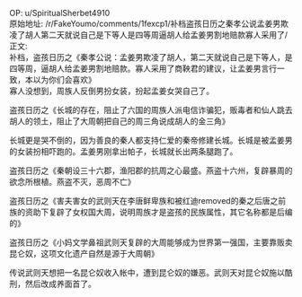 
OP: u/SpiritualSherbet4910  
原始地址: /r/FakeYoumo/comments/1fexcp1/补档盗孩日历之秦孝公说孟姜男欺凌了胡人第二天就说自己是下等人是四等周逼胡人给孟姜男割地赔款寡人采用了/  
正文:  
补档，盗孩日历之《秦孝公说：孟姜男欺凌了胡人，第二天就说自己是下等人，是四等周，逼胡人给孟姜男割地赔款。寡人采用了商鞅君的建议，让孟姜男言行一致，本以为你们会喜欢》  
寡人没想到，周族人反倒男扮女装，扮起孟姜女哭自己了。

盗孩日历之《长城的存在，阻止了六国的周族人派电信诈骗犯，贩毒者和仙人跳去胡人的领土，阻止了大周朝把自己的周三角说成胡人的金三角》

长城更是哭不倒的，因为善良的秦人都支持仁爱的秦帝修建长城。长城是被孟姜男的女装扮相吓跑的。孟姜男刚拿出帕子，长城就长出两条腿跑了。

盗孩日历之《秦朝设三十六郡，渔阳郡的抗周之心最盛。燕盗十六州，复辟暴周的欲念所根植。燕盗不灭，恶周不亡》

盗孩日历之《害夫害女的武则天在李唐鲜卑族和被红迪removed的秦之后唐之前族的资助下复辟了女权国大周，说明周族才是盗孩的民族属性，其它名称都是后编的》

盗孩日历之《小妈文学鼻祖武则天复辟的大周能够成为世界第一强国，主要靠贩卖昆仑奴，这项文化遗产自然是源于大周朝》

传说武则天想把一名昆仑奴收入帐中，遭到昆仑奴的嫌恶。武则天对昆仑奴施以酷刑，然后改成养面首了。
